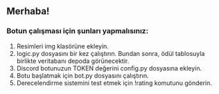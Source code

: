 ## Merhaba!
### Botun çalışması için şunları yapmalısınız:
1. Resimleri img klasörüne ekleyin.
2. logic.py dosyasını bir kez çalıştırın. Bundan sonra, ödül tablosuyla birlikte veritabanı depoda görünecektir.
3. Discord botunuzun TOKEN değerini config.py dosyasına ekleyin.
4. Botu başlatmak için bot.py dosyasını çalıştırın.
5. Derecelendirme sistemini test etmek için !rating komutunu gönderin.
